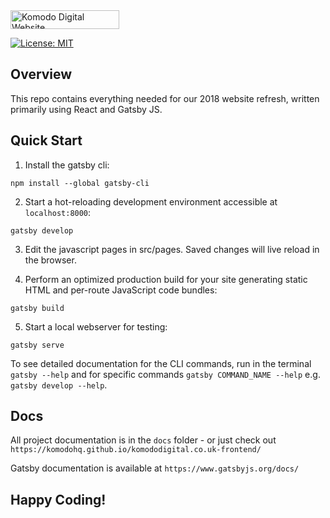 <img src="https://www.komododigital.co.uk/static/media/logo.50a4b652.svg" height="30" width="174" alt="Komodo Digital Website">

<a href="https://opensource.org/licenses/MIT"><img src="https://img.shields.io/badge/License-MIT-yellow.svg" alt="License: MIT"></a>

## Overview
This repo contains everything needed for our 2018 website refresh, written primarily using React and Gatsby JS.

## Quick Start

1. Install the gatsby cli:

```
npm install --global gatsby-cli
```

2. Start a hot-reloading development environment accessible at `localhost:8000`:

```
gatsby develop
```

3. Edit the javascript pages in src/pages. Saved changes will live reload in the browser.

4. Perform an optimized production build for your site generating static HTML and per-route JavaScript code bundles:

```
gatsby build
```

5. Start a local webserver for testing:

```
gatsby serve
```

To see detailed documentation for the CLI commands, run in the terminal `gatsby --help` and for specific commands `gatsby COMMAND_NAME --help` e.g. `gatsby develop --help`.

## Docs

All project documentation is in the `docs` folder - or just check out `https://komodohq.github.io/komododigital.co.uk-frontend/`

Gatsby documentation is available at `https://www.gatsbyjs.org/docs/`

## Happy Coding!